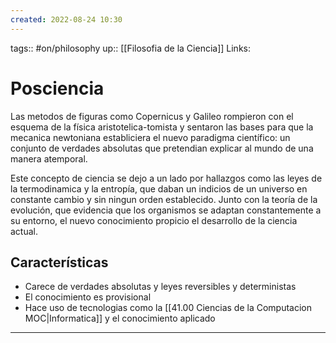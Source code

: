 ```yaml
---
created: 2022-08-24 10:30
---
```

tags:: #on/philosophy 
up:: [[Filosofia de la Ciencia]]
Links: 
# Posciencia
Las metodos de figuras como Copernicus y Galileo rompieron con el esquema de la física aristotelica-tomista y sentaron las bases para que la mecanica newtoniana establiciera el nuevo paradigma científico: un conjunto de verdades absolutas que pretendian explicar al mundo de una manera atemporal.

Este concepto de ciencia se dejo a un lado por hallazgos como las leyes de la termodinamica y la entropía, que daban un indicios de un universo en constante cambio y sin ningun orden establecido. Junto con la teoría de la evolución, que evidencia que los organismos se adaptan constantemente a su entorno, el nuevo conocimiento propicio el desarrollo de la ciencia actual.

## Características
- Carece de verdades absolutas y leyes reversibles y deterministas
- El conocimiento es provisional
- Hace uso de tecnologias como la [[41.00 Ciencias de la Computacion MOC|Informatica]] y el conocimiento aplicado
___
